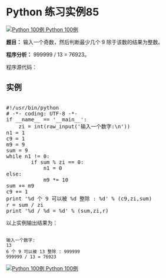 Python 练习实例85
=============

 [![Python 100例](../images/up.gif)
 Python 100例](python-100-examples.html)


 **题目：** 输入一个奇数，然后判断最少几个 9 除于该数的结果为整数。

 **程序分析：** 999999 / 13 = 76923。

 程序源代码：

  实例
--

 <pre>

#!/usr/bin/python
# -*- coding: UTF-8 -*-
if __name__ == '__main__':
    zi = int(raw_input('输入一个数字:\n'))
n1 = 1
c9 = 1
m9 = 9
sum = 9
while n1 != 0:
        if sum % zi == 0:
            n1 = 0
else:
            m9 *= 10
sum += m9
c9 += 1
print '%d 个 9 可以被 %d 整除 : %d' % (c9,zi,sum)
r = sum / zi
print '%d / %d = %d' % (sum,zi,r)
</pre>

  以上实例输出结果为：


```

输入一个数字:
13
6 个 9 可以被 13 整除 : 999999
999999 / 13 = 76923

```

 [![Python 100例](../images/up.gif)
 Python 100例](python-100-examples.html)
